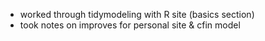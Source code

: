* worked through tidymodeling with R site (basics section)
* took notes on improves for personal site & cfin model 
